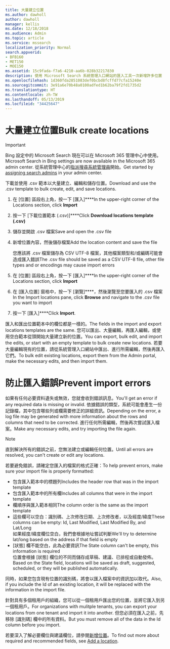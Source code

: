 ```yaml
---
title: 大量建立位置
ms.author: dawholl
author: dawholl
manager: kellis
ms.date: 12/18/2018
ms.audience: Admin
ms.topic: article
ms.service: mssearch
localization_priority: Normal
search.appverid:
- BFB160
- MET150
- MOE150
ms.assetid: 15c9fada-f7a6-4210-aa6b-028b32217830
description: 使用 Microsoft Search 系統管理入口網站的匯入工具一次新增許多位置
ms.openlocfilehash: 1d360fda2851083def0bcbd8fcffd77cfa15240e
ms.sourcegitcommit: 3e91a6e70b48a0100adfed1b62ba79f2fd1735d2
ms.translationtype: HT
ms.contentlocale: zh-TW
ms.lasthandoff: 05/13/2019
ms.locfileid: "34425647"
---
```

# <a name="bulk-create-locations"></a><span data-ttu-id="5d407-103">大量建立位置</span><span class="sxs-lookup"><span data-stu-id="5d407-103">Bulk create locations</span></span>

> [!IMPORTANT]
> <span data-ttu-id="5d407-104">Bing 設定中的 Microsoft Search 現在可以在 Microsoft 365 管理中心中使用。</span><span class="sxs-lookup"><span data-stu-id="5d407-104">Microsoft Search in Bing settings are now available in the Microsoft 365 admin center.</span></span> <span data-ttu-id="5d407-105">從系統管理中心的[指派搜尋系統管理員](https://docs.microsoft.com/zh-TW/microsoftsearch/setup-microsoft-search#step-2-assign-search-admin-and-search-editor)開始。</span><span class="sxs-lookup"><span data-stu-id="5d407-105">Get started by [assigning search admins](https://docs.microsoft.com/en-us/microsoftsearch/setup-microsoft-search#step-2-assign-search-admin-and-search-editor) in your admin center.</span></span>
    
<span data-ttu-id="5d407-106">下載並使用 .csv 範本以大量建立、編輯和儲存位置。</span><span class="sxs-lookup"><span data-stu-id="5d407-106">Download and use the .csv template to bulk create, edit, and save locations.</span></span> 
  
1. <span data-ttu-id="5d407-107">在 [位置] 區段右上角，按一下 [匯入]\*\*\*\*</span><span class="sxs-lookup"><span data-stu-id="5d407-107">In the upper-right corner of the Locations section, click **Import**</span></span>
    
2. <span data-ttu-id="5d407-108">按一下 [下載位置範本 (.csv)]\*\*\*\*</span><span class="sxs-lookup"><span data-stu-id="5d407-108">Click **Download locations template (.csv)**</span></span>
    
3. <span data-ttu-id="5d407-109">儲存並開啟 .csv 檔案</span><span class="sxs-lookup"><span data-stu-id="5d407-109">Save and open the .csv file</span></span>
    
4. <span data-ttu-id="5d407-110">新增位置內容，然後儲存檔案</span><span class="sxs-lookup"><span data-stu-id="5d407-110">Add the location content and save the file</span></span>

    <span data-ttu-id="5d407-111">您應該將 .csv 檔案儲存為 CSV UTF-8 檔案，其他檔案類型和/或編碼可能會造成匯入錯誤</span><span class="sxs-lookup"><span data-stu-id="5d407-111">The .csv file should be saved as a CSV UTF-8 file, other file types and or encodings may cause import errors</span></span>
    
5. <span data-ttu-id="5d407-112">在 [位置] 區段右上角，按一下 [匯入]\*\*\*\*</span><span class="sxs-lookup"><span data-stu-id="5d407-112">In the upper-right corner of the Locations section, click **Import**</span></span>
    
6. <span data-ttu-id="5d407-113">在 [匯入位置] 窗格中，按一下 [瀏覽]\*\*\*\*，然後瀏覽至您要匯入的 .csv 檔案</span><span class="sxs-lookup"><span data-stu-id="5d407-113">In the Import locations pane, click **Browse** and navigate to the .csv file you want to import</span></span> 
    
7. <span data-ttu-id="5d407-114">按一下 [匯入]\*\*\*\*</span><span class="sxs-lookup"><span data-stu-id="5d407-114">Click **Import**.</span></span>

<span data-ttu-id="5d407-115">匯入和匯出位置範本中的欄位都是一樣的。</span><span class="sxs-lookup"><span data-stu-id="5d407-115">The fields in the import and export locations templates are the same.</span></span> <span data-ttu-id="5d407-116">您可以匯出、大量編輯，再匯入編輯，或使用空白範本從頭開始大量建立新的位置。</span><span class="sxs-lookup"><span data-stu-id="5d407-116">You can export, bulk edit, and import the edits, or start with an empty template to bulk create new locations.</span></span> <span data-ttu-id="5d407-117">若要大量編輯現有的位置，請從系統管理入口網站中匯出、進行所需編輯，然後再匯入它們。</span><span class="sxs-lookup"><span data-stu-id="5d407-117">To bulk edit existing locations, export them from the Admin portal, make the necessary edits, and then import them.</span></span>

# <a name="prevent-import-errors"></a><span data-ttu-id="5d407-118">防止匯入錯誤</span><span class="sxs-lookup"><span data-stu-id="5d407-118">Prevent import errors</span></span>  
<span data-ttu-id="5d407-119">如果有任何必要資料遺失或無效，您就會收到錯誤訊息。</span><span class="sxs-lookup"><span data-stu-id="5d407-119">You'll get an error if any required data is missing or invalid.</span></span> <span data-ttu-id="5d407-120">依據錯誤的類型，系統可能會產生一份記錄檔，其中包含哪些列或欄需要修正的詳細資訊。</span><span class="sxs-lookup"><span data-stu-id="5d407-120">Depending on the error, a log file may be generated with more information about the rows and columns that need to be corrected.</span></span> <span data-ttu-id="5d407-121">進行任何所需編輯，然後再次嘗試匯入檔案。</span><span class="sxs-lookup"><span data-stu-id="5d407-121">Make any necessary edits, and try importing the file again.</span></span>
  
> [!NOTE]
> <span data-ttu-id="5d407-122">直到解決所有的錯誤之前，您無法建立或編輯任何位置。</span><span class="sxs-lookup"><span data-stu-id="5d407-122">Until all errors are resolved, you can't create or edit any locations.</span></span> 

<span data-ttu-id="5d407-123">若要避免錯誤，請確定您匯入的檔案的格式正確：</span><span class="sxs-lookup"><span data-stu-id="5d407-123">To help prevent errors, make sure your import file is properly formatted:</span></span>
- <span data-ttu-id="5d407-124">包含匯入範本中的標題列</span><span class="sxs-lookup"><span data-stu-id="5d407-124">Includes the header row that was in the import template</span></span>
- <span data-ttu-id="5d407-125">包含匯入範本中的所有欄</span><span class="sxs-lookup"><span data-stu-id="5d407-125">Includes all columns that were in the import template</span></span>
- <span data-ttu-id="5d407-126">欄順序與匯入範本相同</span><span class="sxs-lookup"><span data-stu-id="5d407-126">The column order is the same as the import template</span></span>
- <span data-ttu-id="5d407-127">這些欄可以空白：識別碼、上次修改日期、上次修改者，以及經度/緯度</span><span class="sxs-lookup"><span data-stu-id="5d407-127">These columns can be empty: Id, Last Modified, Last Modified By, and Lat/Long</span></span>  
<span data-ttu-id="5d407-128">如果經度/緯度欄位空白，我們會根據地址嘗試判斷</span><span class="sxs-lookup"><span data-stu-id="5d407-128">We'll try to determine lat/long based on the address if that field is empty</span></span>
- <span data-ttu-id="5d407-129">[狀態] 欄不能空白，此為必要資訊</span><span class="sxs-lookup"><span data-stu-id="5d407-129">The State column can't be empty, this information is required</span></span>  
<span data-ttu-id="5d407-130">位置會根據 [狀態] 欄位的不同而儲存成草稿、建議、已排程或自動發佈。</span><span class="sxs-lookup"><span data-stu-id="5d407-130">Based on the State field, locations will be saved as draft, suggested, scheduled, or they will be published automatically.</span></span>

<span data-ttu-id="5d407-131">同時，如果您包含現有位置的識別碼，將會以匯入檔案中的資訊加以取代。</span><span class="sxs-lookup"><span data-stu-id="5d407-131">Also, if you include the Id of an existing location, it will be replaced with the information in the import file.</span></span>

<span data-ttu-id="5d407-132">針對具有多個租用戶的組織，您可以從一個租用戶匯出您的位置，並將它匯入到另一個租用戶。</span><span class="sxs-lookup"><span data-stu-id="5d407-132">For organizations with mulitple tenants, you can export your locations from one tenant and import it into another.</span></span> <span data-ttu-id="5d407-133">但您必須在匯入之前，先移除 [識別碼] 欄中的所有資料。</span><span class="sxs-lookup"><span data-stu-id="5d407-133">But you must remove all of the data in the Id column before you import.</span></span>
  
<span data-ttu-id="5d407-134">若要深入了解必要欄位與建議欄位，請參閱[新增位置](add-a-location.md)。</span><span class="sxs-lookup"><span data-stu-id="5d407-134">To find out more about required and recommended fields, see [Add a location](add-a-location.md).</span></span>

  


